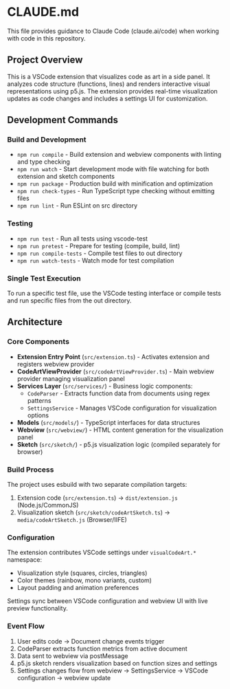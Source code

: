 # CLAUDE.md

This file provides guidance to Claude Code (claude.ai/code) when working with code in this repository.

## Project Overview

This is a VSCode extension that visualizes code as art in a side panel. It analyzes code structure (functions, lines) and renders interactive visual representations using p5.js. The extension provides real-time visualization updates as code changes and includes a settings UI for customization.

## Development Commands

### Build and Development
- `npm run compile` - Build extension and webview components with linting and type checking
- `npm run watch` - Start development mode with file watching for both extension and sketch components
- `npm run package` - Production build with minification and optimization
- `npm run check-types` - Run TypeScript type checking without emitting files
- `npm run lint` - Run ESLint on src directory

### Testing
- `npm run test` - Run all tests using vscode-test
- `npm run pretest` - Prepare for testing (compile, build, lint)
- `npm run compile-tests` - Compile test files to out directory
- `npm run watch-tests` - Watch mode for test compilation

### Single Test Execution
To run a specific test file, use the VSCode testing interface or compile tests and run specific files from the out directory.

## Architecture

### Core Components
- **Extension Entry Point** (`src/extension.ts`) - Activates extension and registers webview provider
- **CodeArtViewProvider** (`src/codeArtViewProvider.ts`) - Main webview provider managing visualization panel
- **Services Layer** (`src/services/`) - Business logic components:
  - `CodeParser` - Extracts function data from documents using regex patterns
  - `SettingsService` - Manages VSCode configuration for visualization options
- **Models** (`src/models/`) - TypeScript interfaces for data structures
- **Webview** (`src/webview/`) - HTML content generation for the visualization panel
- **Sketch** (`src/sketch/`) - p5.js visualization logic (compiled separately for browser)

### Build Process
The project uses esbuild with two separate compilation targets:
1. Extension code (`src/extension.ts`) → `dist/extension.js` (Node.js/CommonJS)
2. Visualization sketch (`src/sketch/codeArtSketch.ts`) → `media/codeArtSketch.js` (Browser/IIFE)

### Configuration
The extension contributes VSCode settings under `visualCodeArt.*` namespace:
- Visualization style (squares, circles, triangles)
- Color themes (rainbow, mono variants, custom)
- Layout padding and animation preferences

Settings sync between VSCode configuration and webview UI with live preview functionality.

### Event Flow
1. User edits code → Document change events trigger
2. CodeParser extracts function metrics from active document
3. Data sent to webview via postMessage
4. p5.js sketch renders visualization based on function sizes and settings
5. Settings changes flow from webview → SettingsService → VSCode configuration → webview update